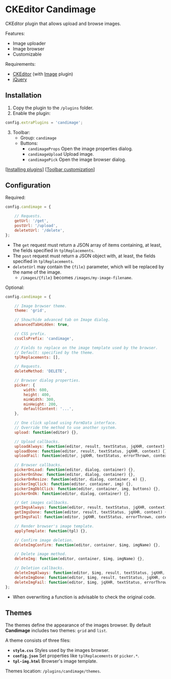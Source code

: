 # CKEditor Candimage

CKEditor plugin that allows upload and browse images.

Features:
- Image uploader
- Image browser
- Customizable

Requirements:
- [CKEditor](http://ckeditor.com) (with [Image](http://ckeditor.com/addon/image) plugin)
- [jQuery](http://jquery.com/)

## Installation

1. Copy the plugin to the `/plugins` folder.
2. Enable the plugin:
```js
config.extraPlugins = 'candimage';
```
3. Toolbar:
    - Group: `candimage`
    - Buttons:
        - `candimageProps` Open the image properties dialog.
        - `candimageUpload` Upload image.
        - `candimagePick` Open the image browser dialog.

[[Installing plugins](http://docs.ckeditor.com/#!/guide/dev_plugins)]
[[Toolbar customization](http://docs.ckeditor.com/#!/guide/dev_toolbar)]

## Configuration

Required:

```js
config.candimage = {

    // Requests.
    getUrl: '/get',
    postUrl: '/upload',
    deletetUrl: '/delete',
};
```

- The `get` request must return a JSON array of items containing, at least, the fields specified in `tplReplacements`.
- The `post` request must return a JSON object with, at least, the fields specified in `tplReplacements`.
- `deletetUrl` may contain the `{file}` parameter, which will be replaced by the name of the image.
    - `/images/{file}` becomes `/images/my-image-filename`.

Optional:

```js
config.candimage = {

    // Image browser theme.
    theme: 'grid',

    // Show/hide advanced tab on Image dialog.
    advancedTabHidden: true,

    // CSS prefix.
    cssClsPrefix: 'candimage',

    // Fields to replace on the image template used by the browser.
    // Default: specified by the theme.
    tplReplacements: [],

    // Requests.
    deleteMethod: 'DELETE',

    // Browser dialog properties.
    picker: {
        width: 600,
        height: 400,
        minWidth: 300,
        minHeight: 200,
        defaultContent: '...',
    },

    // One click upload using FormData interface.
    // Override the method to use another system.
    upload: function(editor) {},

    // Upload callbacks.
    uploadAlways: function(editor, result, textStatus, jqXHR, context) {},
    uploadDone: function(editor, result, textStatus, jqXHR, context) {},
    uploadFail: function(editor, jqXHR, textStatus, errorThrown, context) {},

    // Browser callbacks.
    pickerOnLoad: function(editor, dialog, container) {},
    pickerOnShow: function(editor, dialog, container) {},
    pickerOnResize: function(editor, dialog, container, e) {},
    pickerImgClick: function(editor, container, img) {},
    pickerImgDblClick: function(editor, container, img, buttons) {},
    pickerOnOk: function(editor, dialog, container) {},

    // Get images callbacks.
    getImgsAlways: function(editor, result, textStatus, jqXHR, context) {},
    getImgsDone: function(editor, result, textStatus, jqXHR, context) {},
    getImgsFail: function(editor, jqXHR, textStatus, errorThrown, context) {},

    // Render browser's image template.
    applyTemplate: function(tpl) {},

    // Confirm image deletion.
    deleteImgConfirm: function(editor, container, $img, imgName) {},

    // Delete image method.
    deleteImg: function(editor, container, $img, imgName) {},

    // Deletion callbacks.
    deleteImgAlways: function(editor, $img, result, textStatus, jqXHR, context) {},
    deleteImgDone: function(editor, $img, result, textStatus, jqXHR, context) {},
    deleteImgFail: function(editor, $img, jqXHR, textStatus, errorThrown, context) {},    
};
```

- When overwriting a function is advisable to check the original code.

## Themes

The themes define the appearance of the images browser. By default **Candimage** includes two themes: `grid` and `list`.

A theme consists of three files:

- **`style.css`** Styles used by the images browser.
- **`config.json`** Set properties like `tplReplacements` or `picker.*`.
- **`tpl-img.html`** Browser's image template.

Themes location: `/plugins/candimage/themes`.